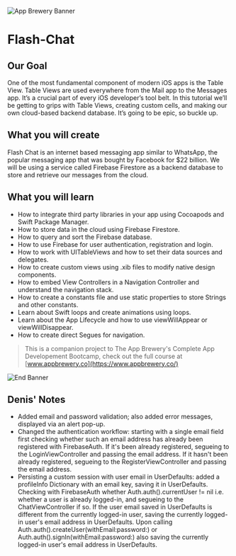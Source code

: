 ![App Brewery Banner](Documentation/AppBreweryBanner.png)

# Flash-Chat

## Our Goal

One of the most fundamental component of modern iOS apps is the Table View. Table Views are used everywhere from the Mail app to the Messages app. It’s a crucial part of every iOS developer’s tool belt. In this tutorial we’ll be getting to grips with Table Views, creating custom cells, and making our own cloud-based backend database. It’s going to be epic, so buckle up.

## What you will create

Flash Chat is an internet based messaging app similar to WhatsApp, the popular messaging app that was bought by Facebook for $22 billion. We will be using a service called Firebase Firestore as a backend database to store and retrieve our messages from the cloud. 

## What you will learn

* How to integrate third party libraries in your app using Cocoapods and Swift Package Manager.
* How to store data in the cloud using Firebase Firestore.
* How to query and sort the Firebase database.
* How to use Firebase for user authentication, registration and login.
* How to work with UITableViews and how to set their data sources and delegates.
* How to create custom views using .xib files to modify native design components.
* How to embed View Controllers in a Navigation Controller and understand the navigation stack.
* How to create a constants file and use static properties to store Strings and other constants.
* Learn about Swift loops and create animations using loops.
* Learn about the App Lifecycle and how to use viewWillAppear or viewWillDisappear.
* How to create direct Segues for navigation.

>This is a companion project to The App Brewery's Complete App Developement Bootcamp, check out the full course at [www.appbrewery.co](https://www.appbrewery.co/)

![End Banner](Documentation/readme-end-banner.png)

## Denis' Notes

* Added email and password validation; also added error messages, displayed via an alert pop-up. 
* Changed the authentication workflow: starting with a single email field first checking whether such an email address has already been registered with FirebaseAuth. If it's been already registered, segueing to the LoginViewController and passing the email address. If it hasn't been already registered, segueing to the RegisterViewController and passing the email address.
* Persisting a custom session with user email in UserDefaults: added a profileInfo Dictionary with an email key, saving it in UserDefaults. Checking with FirebaseAuth whether Auth.auth().currentUser != nil i.e. whether a user is already logged-in, and segueing to the ChatViewController if so. If the user email saved in UserDefaults is different from the currently logged-in user, saving the currently logged-in user's email address in UserDefaults. Upon calling Auth.auth().createUser(withEmail:password:) or Auth.auth().signIn(withEmail:password:) also saving the currently logged-in user's email address in UserDefaults.
